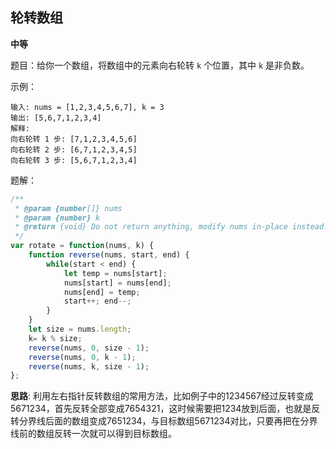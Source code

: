 ## 轮转数组

**中等**

题目：给你一个数组，将数组中的元素向右轮转 `k` 个位置，其中 `k` 是非负数。

示例：

```
输入: nums = [1,2,3,4,5,6,7], k = 3
输出: [5,6,7,1,2,3,4]
解释:
向右轮转 1 步: [7,1,2,3,4,5,6]
向右轮转 2 步: [6,7,1,2,3,4,5]
向右轮转 3 步: [5,6,7,1,2,3,4]
```

题解：

```javascript
/**
 * @param {number[]} nums
 * @param {number} k
 * @return {void} Do not return anything, modify nums in-place instead.
 */
var rotate = function(nums, k) {
    function reverse(nums, start, end) {
        while(start < end) {
            let temp = nums[start];
            nums[start] = nums[end];
            nums[end] = temp;
            start++; end--;
        }
    }
    let size = nums.length;
    k= k % size;
    reverse(nums, 0, size - 1);
    reverse(nums, 0, k - 1);
    reverse(nums, k, size - 1);
};
```

**思路**: 利用左右指针反转数组的常用方法，比如例子中的1234567经过反转变成5671234，首先反转全部变成7654321，这时候需要把1234放到后面，也就是反转分界线后面的数组变成7651234，与目标数组5671234对比，只要再把在分界线前的数组反转一次就可以得到目标数组。